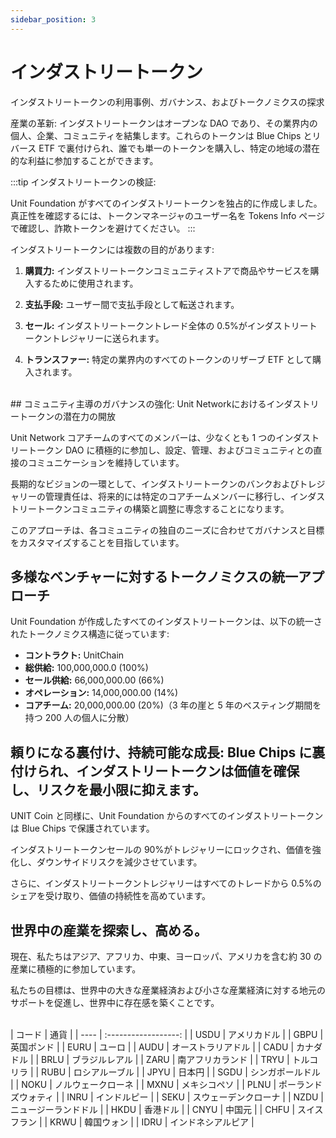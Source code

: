 ```yaml
---
sidebar_position: 3
---
```


# インダストリートークン

インダストリートークンの利用事例、ガバナンス、およびトークノミクスの探求

産業の革新: インダストリートークンはオープンな DAO であり、その業界内の個人、企業、コミュニティを結集します。これらのトークンは Blue Chips とリバース ETF で裏付けられ、誰でも単一のトークンを購入し、特定の地域の潜在的な利益に参加することができます。

:::tip インダストリートークンの検証:

Unit Foundation がすべてのインダストリートークンを独占的に作成しました。真正性を確認するには、トークンマネージャのユーザー名を Tokens Info ページで確認し、詐欺トークンを避けてください。
:::

インダストリートークンには複数の目的があります:

1. **購買力:**
   インダストリートークンコミュニティストアで商品やサービスを購入するために使用されます。

2. **支払手段:**
   ユーザー間で支払手段として転送されます。

3. **セール:**
   インダストリートークントレード全体の 0.5%がインダストリートークントレジャリーに送られます。

4. **トランスファー:**
   特定の業界内のすべてのトークンのリザーブ ETF として購入されます。

<br />
## コミュニティ主導のガバナンスの強化: Unit Networkにおけるインダストリートークンの潜在力の開放

Unit Network コアチームのすべてのメンバーは、少なくとも 1 つのインダストリートークン DAO に積極的に参加し、設定、管理、およびコミュニティとの直接のコミュニケーションを維持しています。

長期的なビジョンの一環として、インダストリートークンのバンクおよびトレジャリーの管理責任は、将来的には特定のコアチームメンバーに移行し、インダストリートークンコミュニティの構築と調整に専念することになります。

このアプローチは、各コミュニティの独自のニーズに合わせてガバナンスと目標をカスタマイズすることを目指しています。

## 多様なベンチャーに対するトークノミクスの統一アプローチ

Unit Foundation が作成したすべてのインダストリートークンは、以下の統一されたトークノミクス構造に従っています:

- **コントラクト:** UnitChain
- **総供給:** 100,000,000.0 (100%)
- **セール供給:** 66,000,000.00 (66%)
- **オペレーション:** 14,000,000.00 (14%)
- **コアチーム:** 20,000,000.00 (20%)（3 年の崖と 5 年のベスティング期間を持つ 200 人の個人に分散）

## 頼りになる裏付け、持続可能な成長: Blue Chips に裏付けられ、インダストリートークンは価値を確保し、リスクを最小限に抑えます。

UNIT Coin と同様に、Unit Foundation からのすべてのインダストリートークンは Blue Chips で保護されています。

インダストリートークンセールの 90%がトレジャリーにロックされ、価値を強化し、ダウンサイドリスクを減少させています。

さらに、インダストリートークントレジャリーはすべてのトレードから 0.5%のシェアを受け取り、価値の持続性を高めています。

## 世界中の産業を探索し、高める。

現在、私たちはアジア、アフリカ、中東、ヨーロッパ、アメリカを含む約 30 の産業に積極的に参加しています。

私たちの目標は、世界中の大きな産業経済および小さな産業経済に対する地元のサポートを促進し、世界中に存在感を築くことです。

<br />
| コード | 通貨 |
| ---- | :------------------: |
| USDU | アメリカドル |
| GBPU | 英国ポンド |
| EURU | ユーロ |
| AUDU | オーストラリアドル |
| CADU | カナダドル |
| BRLU | ブラジルレアル |
| ZARU | 南アフリカランド |
| TRYU | トルコリラ |
| RUBU | ロシアルーブル |
| JPYU | 日本円 |
| SGDU | シンガポールドル |
| NOKU | ノルウェークローネ |
| MXNU | メキシコペソ |
| PLNU | ポーランドズウォティ |
| INRU | インドルピー |
| SEKU | スウェーデンクローナ |
| NZDU | ニュージーランドドル |
| HKDU | 香港ドル |
| CNYU | 中国元 |
| CHFU | スイスフラン |
| KRWU | 韓国ウォン |
| IDRU | インドネシアルピア |
